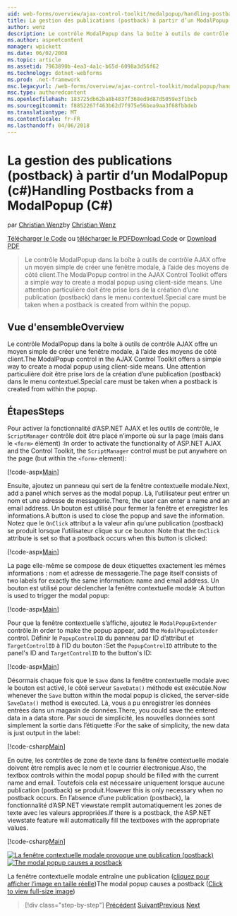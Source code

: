 ```yaml
---
uid: web-forms/overview/ajax-control-toolkit/modalpopup/handling-postbacks-from-a-modalpopup-cs
title: La gestion des publications (postback) à partir d’un ModalPopup (c#) | Documents Microsoft
author: wenz
description: Le contrôle ModalPopup dans la boîte à outils de contrôle AJAX offre un moyen simple de créer une fenêtre modale, à l’aide des moyens de côté client. Une attention particulière doit entreprendre lorsqu’un pos...
ms.author: aspnetcontent
manager: wpickett
ms.date: 06/02/2008
ms.topic: article
ms.assetid: 7963890b-4ea3-4a1c-b65d-6098a3d56f62
ms.technology: dotnet-webforms
ms.prod: .net-framework
msc.legacyurl: /web-forms/overview/ajax-control-toolkit/modalpopup/handling-postbacks-from-a-modalpopup-cs
msc.type: authoredcontent
ms.openlocfilehash: 183725db62ba8b4037f368ed9d87d5059e3f1bcb
ms.sourcegitcommit: f8852267f463b62d7f975e56bea9aa3f68fbbdeb
ms.translationtype: MT
ms.contentlocale: fr-FR
ms.lasthandoff: 04/06/2018
---
```

<a name="handling-postbacks-from-a-modalpopup-c"></a><span data-ttu-id="48014-104">La gestion des publications (postback) à partir d’un ModalPopup (c#)</span><span class="sxs-lookup"><span data-stu-id="48014-104">Handling Postbacks from a ModalPopup (C#)</span></span>
====================
<span data-ttu-id="48014-105">par [Christian Wenz](https://github.com/wenz)</span><span class="sxs-lookup"><span data-stu-id="48014-105">by [Christian Wenz](https://github.com/wenz)</span></span>

<span data-ttu-id="48014-106">[Télécharger le Code](http://download.microsoft.com/download/2/4/0/24052038-f942-4336-905b-b60ae56f0dd5/ModalPopup3.cs.zip) ou [télécharger le PDF](http://download.microsoft.com/download/b/6/a/b6ae89ee-df69-4c87-9bfb-ad1eb2b23373/modalpopup3CS.pdf)</span><span class="sxs-lookup"><span data-stu-id="48014-106">[Download Code](http://download.microsoft.com/download/2/4/0/24052038-f942-4336-905b-b60ae56f0dd5/ModalPopup3.cs.zip) or [Download PDF](http://download.microsoft.com/download/b/6/a/b6ae89ee-df69-4c87-9bfb-ad1eb2b23373/modalpopup3CS.pdf)</span></span>

> <span data-ttu-id="48014-107">Le contrôle ModalPopup dans la boîte à outils de contrôle AJAX offre un moyen simple de créer une fenêtre modale, à l’aide des moyens de côté client.</span><span class="sxs-lookup"><span data-stu-id="48014-107">The ModalPopup control in the AJAX Control Toolkit offers a simple way to create a modal popup using client-side means.</span></span> <span data-ttu-id="48014-108">Une attention particulière doit être prise lors de la création d’une publication (postback) dans le menu contextuel.</span><span class="sxs-lookup"><span data-stu-id="48014-108">Special care must be taken when a postback is created from within the popup.</span></span>


## <a name="overview"></a><span data-ttu-id="48014-109">Vue d'ensemble</span><span class="sxs-lookup"><span data-stu-id="48014-109">Overview</span></span>

<span data-ttu-id="48014-110">Le contrôle ModalPopup dans la boîte à outils de contrôle AJAX offre un moyen simple de créer une fenêtre modale, à l’aide des moyens de côté client.</span><span class="sxs-lookup"><span data-stu-id="48014-110">The ModalPopup control in the AJAX Control Toolkit offers a simple way to create a modal popup using client-side means.</span></span> <span data-ttu-id="48014-111">Une attention particulière doit être prise lors de la création d’une publication (postback) dans le menu contextuel.</span><span class="sxs-lookup"><span data-stu-id="48014-111">Special care must be taken when a postback is created from within the popup.</span></span>

## <a name="steps"></a><span data-ttu-id="48014-112">Étapes</span><span class="sxs-lookup"><span data-stu-id="48014-112">Steps</span></span>

<span data-ttu-id="48014-113">Pour activer la fonctionnalité d’ASP.NET AJAX et les outils de contrôle, le `ScriptManager` contrôle doit être placé n’importe où sur la page (mais dans le `<form>` élément) :</span><span class="sxs-lookup"><span data-stu-id="48014-113">In order to activate the functionality of ASP.NET AJAX and the Control Toolkit, the `ScriptManager` control must be put anywhere on the page (but within the `<form>` element):</span></span>

[!code-aspx[Main](handling-postbacks-from-a-modalpopup-cs/samples/sample1.aspx)]

<span data-ttu-id="48014-114">Ensuite, ajoutez un panneau qui sert de la fenêtre contextuelle modale.</span><span class="sxs-lookup"><span data-stu-id="48014-114">Next, add a panel which serves as the modal popup.</span></span> <span data-ttu-id="48014-115">Là, l’utilisateur peut entrer un nom et une adresse de messagerie.</span><span class="sxs-lookup"><span data-stu-id="48014-115">There, the user can enter a name and an email address.</span></span> <span data-ttu-id="48014-116">Un bouton est utilisé pour fermer la fenêtre et enregistrer les informations.</span><span class="sxs-lookup"><span data-stu-id="48014-116">A button is used to close the popup and save the information.</span></span> <span data-ttu-id="48014-117">Notez que le `OnClick` attribut a la valeur afin qu’une publication (postback) se produit lorsque l’utilisateur clique sur ce bouton :</span><span class="sxs-lookup"><span data-stu-id="48014-117">Note that the `OnClick` attribute is set so that a postback occurs when this button is clicked:</span></span>

[!code-aspx[Main](handling-postbacks-from-a-modalpopup-cs/samples/sample2.aspx)]

<span data-ttu-id="48014-118">La page elle-même se compose de deux étiquettes exactement les mêmes informations : nom et adresse de messagerie.</span><span class="sxs-lookup"><span data-stu-id="48014-118">The page itself consists of two labels for exactly the same information: name and email address.</span></span> <span data-ttu-id="48014-119">Un bouton est utilisé pour déclencher la fenêtre contextuelle modale :</span><span class="sxs-lookup"><span data-stu-id="48014-119">A button is used to trigger the modal popup:</span></span>

[!code-aspx[Main](handling-postbacks-from-a-modalpopup-cs/samples/sample3.aspx)]

<span data-ttu-id="48014-120">Pour que la fenêtre contextuelle s’affiche, ajoutez le `ModalPopupExtender` contrôle.</span><span class="sxs-lookup"><span data-stu-id="48014-120">In order to make the popup appear, add the `ModalPopupExtender` control.</span></span> <span data-ttu-id="48014-121">Définir le `PopupControlID` du panneau par ID d’attribut et `TargetControlID` à l’ID du bouton :</span><span class="sxs-lookup"><span data-stu-id="48014-121">Set the `PopupControlID` attribute to the panel's ID and `TargetControlID` to the button's ID:</span></span>

[!code-aspx[Main](handling-postbacks-from-a-modalpopup-cs/samples/sample4.aspx)]

<span data-ttu-id="48014-122">Désormais chaque fois que le `Save` dans la fenêtre contextuelle modale avec le bouton est activé, le côté serveur `SaveData()` méthode est exécutée.</span><span class="sxs-lookup"><span data-stu-id="48014-122">Now whenever the `Save` button within the modal popup is clicked, the server-side `SaveData()` method is executed.</span></span> <span data-ttu-id="48014-123">Là, vous a pu enregistrer les données entrées dans un magasin de données.</span><span class="sxs-lookup"><span data-stu-id="48014-123">There, you could save the entered data in a data store.</span></span> <span data-ttu-id="48014-124">Par souci de simplicité, les nouvelles données sont simplement la sortie dans l’étiquette :</span><span class="sxs-lookup"><span data-stu-id="48014-124">For the sake of simplicity, the new data is just output in the label:</span></span>

[!code-csharp[Main](handling-postbacks-from-a-modalpopup-cs/samples/sample5.cs)]

<span data-ttu-id="48014-125">En outre, les contrôles de zone de texte dans la fenêtre contextuelle modale doivent être remplis avec le nom et le courrier électronique.</span><span class="sxs-lookup"><span data-stu-id="48014-125">Also, the textbox controls within the modal popup should be filled with the current name and email.</span></span> <span data-ttu-id="48014-126">Toutefois cela est nécessaire uniquement lorsque aucune publication (postback) se produit.</span><span class="sxs-lookup"><span data-stu-id="48014-126">However this is only necessary when no postback occurs.</span></span> <span data-ttu-id="48014-127">En l’absence d’une publication (postback), la fonctionnalité d’ASP.NET viewstate remplit automatiquement les zones de texte avec les valeurs appropriées.</span><span class="sxs-lookup"><span data-stu-id="48014-127">If there is a postback, the ASP.NET viewstate feature will automatically fill the textboxes with the appropriate values.</span></span>

[!code-csharp[Main](handling-postbacks-from-a-modalpopup-cs/samples/sample6.cs)]


<span data-ttu-id="48014-128">[![La fenêtre contextuelle modale provoque une publication (postback)](handling-postbacks-from-a-modalpopup-cs/_static/image2.png)](handling-postbacks-from-a-modalpopup-cs/_static/image1.png)</span><span class="sxs-lookup"><span data-stu-id="48014-128">[![The modal popup causes a postback](handling-postbacks-from-a-modalpopup-cs/_static/image2.png)](handling-postbacks-from-a-modalpopup-cs/_static/image1.png)</span></span>

<span data-ttu-id="48014-129">La fenêtre contextuelle modale entraîne une publication ([cliquez pour afficher l’image en taille réelle](handling-postbacks-from-a-modalpopup-cs/_static/image3.png))</span><span class="sxs-lookup"><span data-stu-id="48014-129">The modal popup causes a postback ([Click to view full-size image](handling-postbacks-from-a-modalpopup-cs/_static/image3.png))</span></span>

> [!div class="step-by-step"]
> <span data-ttu-id="48014-130">[Précédent](using-modalpopup-with-a-repeater-control-cs.md)
> [Suivant](positioning-a-modalpopup-cs.md)</span><span class="sxs-lookup"><span data-stu-id="48014-130">[Previous](using-modalpopup-with-a-repeater-control-cs.md)
[Next](positioning-a-modalpopup-cs.md)</span></span>
